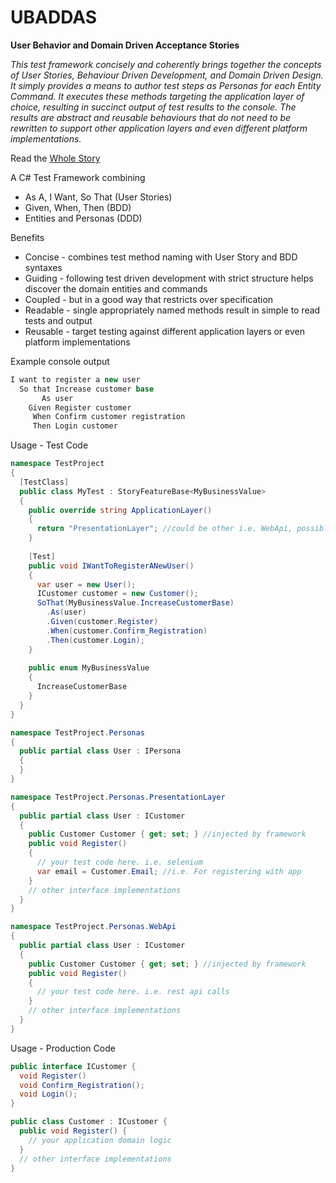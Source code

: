 UBADDAS
=======

**User Behavior and Domain Driven Acceptance Stories**

*This test framework concisely and coherently brings together the concepts of User Stories, Behaviour Driven Development, and Domain Driven Design. It simply provides a means to author test steps as Personas for each Entity Command. It executes these methods targeting the application layer of choice, resulting in succinct output of test results to the console.  The results are abstract and reusable behaviours that do not need to be rewritten to support other application layers and even different platform implementations.*

Read the [Whole Story](http://kernowcode.wordpress.com/2014/06/19/abc-2/)

A C# Test Framework combining
* As A, I Want, So That (User Stories)
* Given, When, Then (BDD)
* Entities and Personas (DDD)

Benefits
* Concise - combines test method naming with User Story and BDD syntaxes 
* Guiding - following test driven development with strict structure helps discover the domain entities and commands
* Coupled - but in a good way that restricts over specification
* Readable - single appropriately named methods result in simple to read tests and output
* Reusable - target testing against different application layers or even platform implementations

Example console output
```C#
I want to register a new user
  So that Increase customer base
       As user
    Given Register customer
     When Confirm customer registration
     Then Login customer
```
Usage - Test Code
```C#
namespace TestProject
{
  [TestClass]
  public class MyTest : StoryFeatureBase<MyBusinessValue>
  {
    public override string ApplicationLayer()
    {
      return "PresentationLayer"; //could be other i.e. WebApi, possibly provided by App.Config
    }
    
    [Test]
    public void IWantToRegisterANewUser()
    {
      var user = new User();
      ICustomer customer = new Customer();
      SoThat(MyBusinessValue.IncreaseCustomerBase)
        .As(user)
        .Given(customer.Register)
        .When(customer.Confirm_Registration)
        .Then(customer.Login);
    }
  
    public enum MyBusinessValue
    {
      IncreaseCustomerBase
    }
  }
}

namespace TestProject.Personas
{
  public partial class User : IPersona
  {
  }
}

namespace TestProject.Personas.PresentationLayer
{
  public partial class User : ICustomer
  {
    public Customer Customer { get; set; } //injected by framework
    public void Register()
    {
      // your test code here. i.e. selenium
      var email = Customer.Email; //i.e. For registering with app
    }
    // other interface implementations
  }
}

namespace TestProject.Personas.WebApi
{
  public partial class User : ICustomer
  {
    public Customer Customer { get; set; } //injected by framework
    public void Register()
    {
      // your test code here. i.e. rest api calls
    }
    // other interface implementations
  }
}
```
Usage - Production Code
```C#
public interface ICustomer {
  void Register()
  void Confirm_Registration();
  void Login();
}

public class Customer : ICustomer {
  public void Register() {
    // your application domain logic
  }
  // other interface implementations
}


